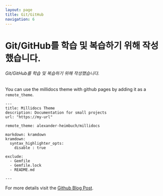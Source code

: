 ```yaml
---
layout: page
title: Git/GitHub
navigation: 6
---
```


# Git/GitHub를 학습 및 복습하기 위해 작성했습니다.

###### Git/GitHub를 학습 및 복습하기 위해 작성했습니다.

You can use the millidocs theme with github pages by adding it as a `remote_theme`.

```
---
title: Millidocs Theme
description: Documentation for small projects
url: "https://my-url"

remote_theme: alexander-heimbuch/millidocs

markdown: kramdown
kramdown:
  syntax_highlighter_opts:
    disable : true

exclude:
  - Gemfile
  - Gemfile.lock
  - README.md

---
```

For more details visit the [Github Blog Post](https://blog.github.com/2017-11-29-use-any-theme-with-github-pages/).
